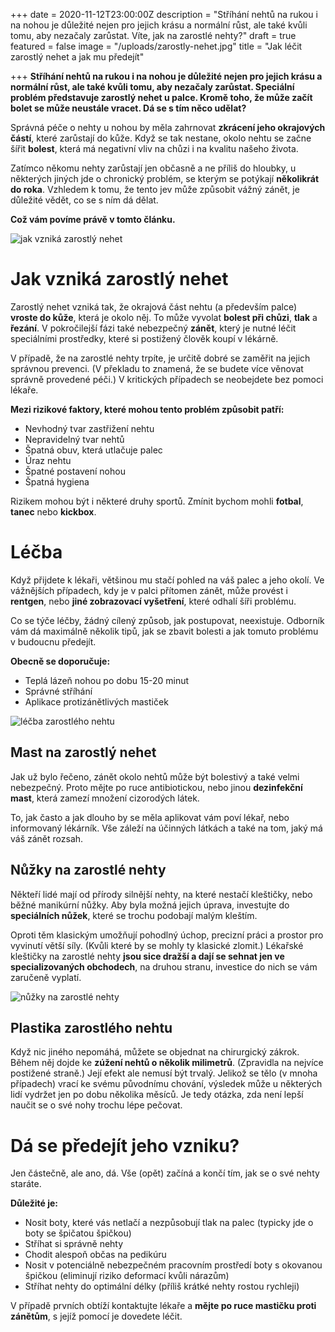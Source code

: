 +++
date = 2020-11-12T23:00:00Z
description = "Stříhání nehtů na rukou i na nohou je důležité nejen pro jejich krásu a normální růst, ale také kvůli tomu, aby nezačaly zarůstat. Víte, jak na zarostlé nehty?"
draft = true
featured = false
image = "/uploads/zarostly-nehet.jpg"
title = "Jak léčit zarostlý nehet a jak mu předejít"

+++
**Stříhání nehtů na rukou i na nohou je důležité nejen pro jejich krásu a normální růst, ale také kvůli tomu, aby nezačaly zarůstat. Speciální problém představuje zarostlý nehet u palce. Kromě toho, že může začít bolet se může neustále vracet. Dá se s tím něco udělat?**

Správná péče o nehty u nohou by měla zahrnovat **zkrácení jeho okrajových částí**, které zarůstají do kůže. Když se tak nestane, okolo nehtu se začne šířit **bolest**, která má negativní vliv na chůzi i na kvalitu našeho života.

Zatímco někomu nehty zarůstají jen občasně a ne příliš do hloubky, u některých jiných jde o chronický problém, se kterým se potýkají **několikrát do roka**. Vzhledem k tomu, že tento jev může způsobit vážný zánět, je důležité vědět, co se s ním dá dělat.

**Což vám povíme právě v tomto článku.**

![jak vzniká zarostlý nehet](/uploads/jak-znika-zarostly-nehet.jpg)

# **Jak vzniká zarostlý nehet**

Zarostlý nehet vzniká tak, že okrajová část nehtu (a především palce) **vroste do kůže**, která je okolo něj. To může vyvolat **bolest při chůzi**, **tlak** a **řezání**. V pokročilejší fázi také nebezpečný **zánět**, který je nutné léčit speciálními prostředky, které si postižený člověk koupí v lékárně.

V případě, že na zarostlé nehty trpíte, je určitě dobré se zaměřit na jejich správnou prevenci. (V překladu to znamená, že se budete více věnovat správně provedené péči.) V kritických případech se neobejdete bez pomoci lékaře.

**Mezi rizikové faktory, které mohou tento problém způsobit patří:**

* Nevhodný tvar zastřižení nehtu
* Nepravidelný tvar nehtů
* Špatná obuv, která utlačuje palec
* Úraz nehtu
* Špatné postavení nohou
* Špatná hygiena

Rizikem mohou být i některé druhy sportů. Zmínit bychom mohli **fotbal**, **tanec** nebo **kickbox**.

# **Léčba**

Když přijdete k lékaři, většinou mu stačí pohled na váš palec a jeho okolí. Ve vážnějších případech, kdy je v palci přítomen zánět, může provést i **rentgen**, nebo **jiné zobrazovací vyšetření**, které odhalí šíři problému.

Co se týče léčby, žádný cílený způsob, jak postupovat, neexistuje. Odborník vám dá maximálně několik tipů, jak se zbavit bolesti a jak tomuto problému v budoucnu předejít.

**Obecně se doporučuje:**

* Teplá lázeň nohou po dobu 15-20 minut
* Správné stříhání
* Aplikace protizánětlivých mastiček

![léčba zarostlého nehtu](/uploads/lecba-zarosleho-nehtu.jpg)

## **Mast na zarostlý nehet**

Jak už bylo řečeno, zánět okolo nehtů může být bolestivý a také velmi nebezpečný. Proto mějte po ruce antibiotickou, nebo jinou **dezinfekční mast**, která zamezí množení cizorodých látek.

To, jak často a jak dlouho by se měla aplikovat vám poví lékař, nebo informovaný lékárník. Vše záleží na účinných látkách a také na tom, jaký má váš zánět rozsah.

## **Nůžky na zarostlé nehty**

Někteří lidé mají od přírody silnější nehty, na které nestačí kleštičky, nebo běžné manikúrní nůžky. Aby byla možná jejich úprava, investujte do **speciálních nůžek**, které se trochu podobají malým kleštím.

Oproti těm klasickým umožňují pohodlný úchop, precizní práci a prostor pro vyvinutí větší síly. (Kvůli které by se mohly ty klasické zlomit.) Lékařské kleštičky na zarostlé nehty **jsou sice dražší a dají se sehnat jen ve specializovaných obchodech**, na druhou stranu, investice do nich se vám zaručeně vyplatí.

![nůžky na zarostlé nehty](/uploads/nuzky-na-zarostle-nehty.jpg)

## **Plastika zarostlého nehtu**

  
Když nic jiného nepomáhá, můžete se objednat na chirurgický zákrok. Během něj dojde ke **zúžení nehtů o několik milimetrů**. (Zpravidla na nejvíce postižené straně.) Její efekt ale nemusí být trvalý. Jelikož se tělo (v mnoha případech) vrací ke svému původnímu chování, výsledek může u některých lidí vydržet jen po dobu několika měsíců. Je tedy otázka, zda není lepší naučit se o své nohy trochu lépe pečovat.

# **Dá se předejít jeho vzniku?**

Jen částečně, ale ano, dá. Vše (opět) začíná a končí tím, jak se o své nehty staráte.

**Důležité je:**

* Nosit boty, které vás netlačí a nezpůsobují tlak na palec (typicky jde o boty se špičatou špičkou)
* Stříhat si správně nehty
* Chodit alespoň občas na pedikúru
* Nosit v potenciálně nebezpečném pracovním prostředí boty s okovanou špičkou (eliminují riziko deformací kvůli nárazům)
* Stříhat nehty do optimální délky (příliš krátké nehty rostou rychleji)

V případě prvních obtíží kontaktujte lékaře a **mějte po ruce mastičku proti zánětům**, s jejíž pomocí je dovedete léčit.